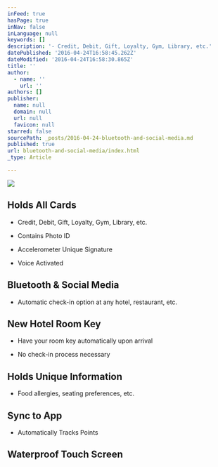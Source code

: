 ```yaml
---
inFeed: true
hasPage: true
inNav: false
inLanguage: null
keywords: []
description: '- Credit, Debit, Gift, Loyalty, Gym, Library, etc.'
datePublished: '2016-04-24T16:58:45.262Z'
dateModified: '2016-04-24T16:58:30.865Z'
title: ''
author:
  - name: ''
    url: ''
authors: []
publisher:
  name: null
  domain: null
  url: null
  favicon: null
starred: false
sourcePath: _posts/2016-04-24-bluetooth-and-social-media.md
published: true
url: bluetooth-and-social-media/index.html
_type: Article

---
```

![](https://s3-us-west-2.amazonaws.com/the-grid-img/p/a1371abb0e8fbdc8646e664ff9523b230a207498.jpg)

## Holds All Cards

- Credit, Debit, Gift, Loyalty, Gym, Library, etc.

- Contains Photo ID

- Accelerometer Unique Signature

- Voice Activated

## Bluetooth & Social Media

- Automatic check-in option at any hotel, restaurant, etc.

## New Hotel Room Key

- Have your room key automatically upon arrival

- No check-in process necessary

## Holds Unique Information

- Food allergies, seating preferences, etc.

## Sync to App

- Automatically Tracks Points

## Waterproof Touch Screen